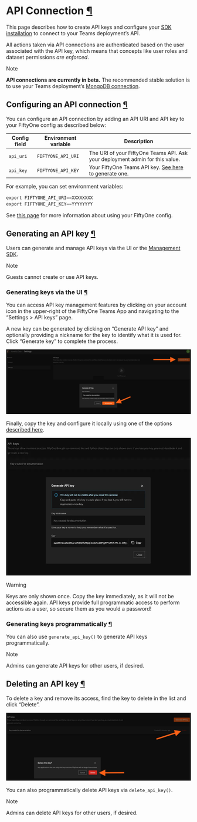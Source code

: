 # API Connection [¶](\#api-connection "Permalink to this headline")

This page describes how to create API keys and configure your
[SDK installation](installation.md#teams-python-sdk) to connect to your Teams
deployment’s API.

All actions taken via API connections are authenticated based on the user
associated with the API key, which means that concepts like user roles and
dataset permissions _are enforced_.

Note

**API connections are currently in beta.** The recommended stable solution
is to use your Teams deployment’s
[MongoDB connection](../fiftyone_concepts/config.md#configuring-mongodb-connection).

## Configuring an API connection [¶](\#configuring-an-api-connection "Permalink to this headline")

You can configure an API connection by adding an API URI and API key to your
FiftyOne config as described below:

| Config field | Environment variable | Description |
| --- | --- | --- |
| `api_uri` | `FIFTYONE_API_URI` | The URI of your FiftyOne Teams API. Ask your deployment admin for this value. |
| `api_key` | `FIFTYONE_API_KEY` | Your FiftyOne Teams API key. [See here](#teams-generate-api-key) to generate one. |

For example, you can set environment variables:

```python
export FIFTYONE_API_URI==XXXXXXXX
export FIFTYONE_API_KEY==YYYYYYYY

```

See
[this page](../fiftyone_concepts/config.md#configuring-fiftyone) for more information about using your
FiftyOne config.

## Generating an API key [¶](\#generating-an-api-key "Permalink to this headline")

Users can generate and manage API keys via the UI or the
[Management SDK](management_sdk.md#teams-management-sdk).

Note

Guests cannot create or use API keys.

### Generating keys via the UI [¶](\#generating-keys-via-the-ui "Permalink to this headline")

You can access API key management features by clicking on your account icon in
the upper-right of the FiftyOne Teams App and navigating to the
“Settings > API keys” page.

A new key can be generated by clicking on “Generate API key” and optionally
providing a nickname for the key to identify what it is used for. Click
“Generate key” to complete the process.

![api-key-generate](../_images/api_key_generate.webp)

Finally, copy the key and configure it locally using one of the options
[described here](#teams-api-connection).

![api-key-generated](../_images/api_key_generated.webp)

Warning

Keys are only shown once. Copy the key immediately, as it will not be
accessible again. API keys provide full programmatic access to perform
actions as a user, so secure them as you would a password!

### Generating keys programmatically [¶](\#generating-keys-programmatically "Permalink to this headline")

You can also use
`generate_api_key()` to
generate API keys programmatically.

Note

Admins can generate API keys for other users, if desired.

## Deleting an API key [¶](\#deleting-an-api-key "Permalink to this headline")

To delete a key and remove its access, find the key to delete in the list and
click “Delete”.

![api-key-delete](../_images/api_key_delete.webp)

You can also programmatically delete API keys via
`delete_api_key()`.

Note

Admins can delete API keys for other users, if desired.

